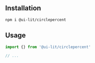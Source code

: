 ## Installation

```sh
npm i @ui-lit/circlepercent
```

## Usage

```ts
import {} from '@ui-lit/circlepercent'

// ...
```
